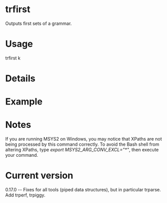 # trfirst

Outputs first sets of a grammar.

# Usage

trfirst k

# Details

# Example

# Notes

If you are running MSYS2 on Windows, you may notice that XPaths are not being
processed by this command correctly. To avoid the Bash shell from altering
XPaths, type _export MSYS2_ARG_CONV_EXCL="*"_, then execute your command.

# Current version

0.17.0 -- Fixes for all tools (piped data structures), but in particular trparse. Add trperf, trpiggy.
